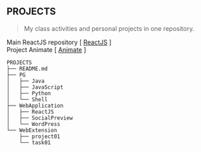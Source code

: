 ## PROJECTS  
> My class activities and personal projects in one repository.

Main ReactJS repository [ [ReactJS](https://github.com/s20016/ReactJS) ]  
Project Animate [ [Animate](https://github.com/s20016/Animate) ]
```
PROJECTS
├── README.md
├── PG
│   ├── Java
│   ├── JavaScript
│   ├── Python
│   └── Shell
├── WebApplication
│   ├── ReactJS
│   ├── SocialPreview
│   └── WordPress
└── WebExtension
    ├── project01
    └── task01
```

